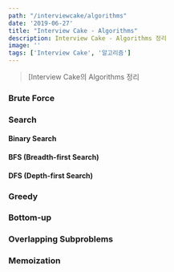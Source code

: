 ```yaml
---
path: "/interviewcake/algorithms"
date: '2019-06-27'
title: "Interview Cake - Algorithms"
description: Interview Cake - Algorithms 정리
image: ''
tags: ['Interview Cake', '알고리즘']
---
```

> [Interview Cake의 Algorithms 정리

### Brute Force

### Search

#### Binary Search

#### BFS (Breadth-first Search)

#### DFS (Depth-first Search)

### Greedy

### Bottom-up

### Overlapping Subproblems

### Memoization
